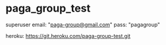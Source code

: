 # paga_group_test

superuser email: "paga-group@gmail.com"
pass: "pagagroup"

heroku: https://git.heroku.com/paga-group-test.git
